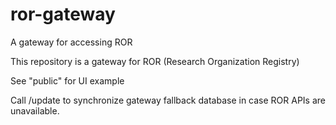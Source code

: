 # ror-gateway
A gateway for accessing ROR

This repository is a gateway for ROR (Research Organization Registry)

See "public" for UI example

Call /update to synchronize gateway fallback database in case ROR APIs are unavailable.
